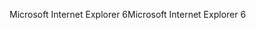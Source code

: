 <span data-ttu-id="15f44-101">Microsoft Internet Explorer 6</span><span class="sxs-lookup"><span data-stu-id="15f44-101">Microsoft Internet Explorer 6</span></span>